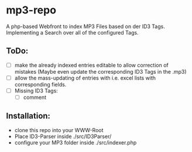 # mp3-repo
A php-based Webfront to index MP3 Files based on der ID3 Tags.
Implementing a Search over all of the configured Tags.

## ToDo:
 - [ ] make the already indexed entries editable to allow correction of mistakes (Maybe even update the corresponding ID3 Tags in the .mp3)
 - [ ] allow the mass-updating of entries with i.e. excel lists with corresponding fields.
- [ ] Missing ID3 Tags:
  - [ ] comment

## Installation:
  * clone this repo into your WWW-Root
  * Place ID3-Parser inside ./src/ID3Parser/
  * configure your MP3 folder inside ./src/indexer.php